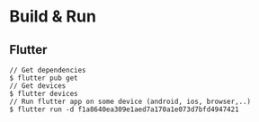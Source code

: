# Build & Run

## Flutter

```
// Get dependencies
$ flutter pub get
// Get devices
$ flutter devices
// Run flutter app on some device (android, ios, browser,..)
$ flutter run -d f1a8640ea309e1aed7a170a1e073d7bfd4947421
```
